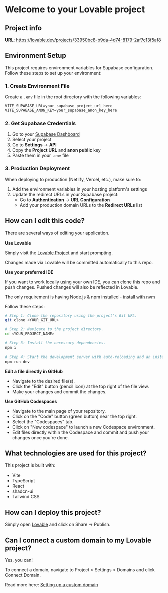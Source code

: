 # Welcome to your Lovable project

## Project info

**URL**: https://lovable.dev/projects/33950bc8-b9da-4d74-8179-2af7c13f5af8

## Environment Setup

This project requires environment variables for Supabase configuration. Follow these steps to set up your environment:

### 1. Create Environment File
Create a `.env` file in the root directory with the following variables:

```env
VITE_SUPABASE_URL=your_supabase_project_url_here
VITE_SUPABASE_ANON_KEY=your_supabase_anon_key_here
```

### 2. Get Supabase Credentials
1. Go to your [Supabase Dashboard](https://supabase.com/dashboard)
2. Select your project
3. Go to **Settings** → **API**
4. Copy the **Project URL** and **anon public** key
5. Paste them in your `.env` file

### 3. Production Deployment
When deploying to production (Netlify, Vercel, etc.), make sure to:
1. Add the environment variables in your hosting platform's settings
2. Update the redirect URLs in your Supabase project:
   - Go to **Authentication** → **URL Configuration**
   - Add your production domain URLs to the **Redirect URLs** list

## How can I edit this code?

There are several ways of editing your application.

**Use Lovable**

Simply visit the [Lovable Project](https://lovable.dev/projects/33950bc8-b9da-4d74-8179-2af7c13f5af8) and start prompting.

Changes made via Lovable will be committed automatically to this repo.

**Use your preferred IDE**

If you want to work locally using your own IDE, you can clone this repo and push changes. Pushed changes will also be reflected in Lovable.

The only requirement is having Node.js & npm installed - [install with nvm](https://github.com/nvm-sh/nvm#installing-and-updating)

Follow these steps:

```sh
# Step 1: Clone the repository using the project's Git URL.
git clone <YOUR_GIT_URL>

# Step 2: Navigate to the project directory.
cd <YOUR_PROJECT_NAME>

# Step 3: Install the necessary dependencies.
npm i

# Step 4: Start the development server with auto-reloading and an instant preview.
npm run dev
```

**Edit a file directly in GitHub**

- Navigate to the desired file(s).
- Click the "Edit" button (pencil icon) at the top right of the file view.
- Make your changes and commit the changes.

**Use GitHub Codespaces**

- Navigate to the main page of your repository.
- Click on the "Code" button (green button) near the top right.
- Select the "Codespaces" tab.
- Click on "New codespace" to launch a new Codespace environment.
- Edit files directly within the Codespace and commit and push your changes once you're done.

## What technologies are used for this project?

This project is built with:

- Vite
- TypeScript
- React
- shadcn-ui
- Tailwind CSS

## How can I deploy this project?

Simply open [Lovable](https://lovable.dev/projects/33950bc8-b9da-4d74-8179-2af7c13f5af8) and click on Share -> Publish.

## Can I connect a custom domain to my Lovable project?

Yes, you can!

To connect a domain, navigate to Project > Settings > Domains and click Connect Domain.

Read more here: [Setting up a custom domain](https://docs.lovable.dev/tips-tricks/custom-domain#step-by-step-guide)
